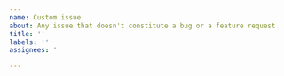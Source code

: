 ```yaml
---
name: Custom issue
about: Any issue that doesn't constitute a bug or a feature request
title: ''
labels: ''
assignees: ''

---
```



